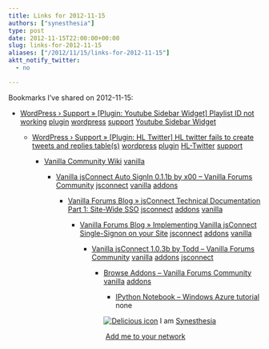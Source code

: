 ```yaml
---
title: Links for 2012-11-15
authors: ["synesthesia"]
type: post
date: 2012-11-15T22:00:00+00:00
slug: links-for-2012-11-15 
aliases: ["/2012/11/15/links-for-2012-11-15"]
aktt_notify_twitter:
  - no

---
```

Bookmarks I&#8217;ve shared on 2012-11-15:

  * [WordPress &rsaquo; Support &raquo; [Plugin: Youtube Sidebar Widget] Playlist ID not working][1] 
    [plugin][2] [wordpress][3] [support][4] [Youtube Sidebar Widget][5] </li> 
    
      * [WordPress &rsaquo; Support &raquo; [Plugin: HL Twitter] HL twitter fails to create tweets and replies table(s)][6] 
        [wordpress][3] [plugin][2] [HL-Twitter][7] [support][4] </li> 
        
          * [Vanilla Community Wiki][8] 
            [vanilla][9] </li> 
            
              * [Vanilla jsConnect Auto SignIn 0.1.1b by x00 &#8211; Vanilla Forums Community][10] 
                [jsconnect][11] [vanilla][9] [addons][12] </li> 
                
                  * [Vanilla Forums Blog &raquo; jsConnect Technical Documentation Part 1: Site-Wide SSO][13] 
                    [jsconnect][11] [addons][12] [vanilla][9] </li> 
                    
                      * [Vanilla Forums Blog &raquo; Implementing Vanilla jsConnect Single-Signon on your Site][14] 
                        [jsconnect][11] [addons][12] [vanilla][9] </li> 
                        
                          * [Vanilla jsConnect 1.0.3b by Todd &#8211; Vanilla Forums Community][15] 
                            [vanilla][9] [addons][12] [jsconnect][11] </li> 
                            
                              * [Browse Addons &#8211; Vanilla Forums Community][16] 
                                [vanilla][9] [addons][12] </li> 
                                
                                  * [IPython Notebook &#8211; Windows Azure tutorial][17] 
                                    none</li> </ul> 
                                    
                                    <p class="deliciouslink">
                                      <a href="https://del.icio.us/synesthesia" title="See all my bookmarks on del.icio.us"><img src="https://www.synesthesia.co.uk/images/deliciousicon.jpg" alt="Delicious icon" /></a>&nbsp;I am <a href="https://del.icio.us/synesthesia" title="See all my bookmarks on del.icio.us">Synesthesia</a>
                                    </p>
                                    
                                    <p class="deliciouslink">
                                      <a href="https://del.icio.us/network?add=synesthesia" title="Add me to your del.icio.us network"><img src="https://www.synesthesia.co.uk/images/add.gif" alt="" /></a>&nbsp;<a href="https://del.icio.us/network?add=synesthesia" title="Add me to your del.icio.us network">Add me to your network</a>
                                    </p>

 [1]: https://wordpress.org/support/topic/plugin-youtube-sidebar-widget-playlist-id-not-working?replies=3
 [2]: https://www.delicious.com/synesthesia/plugin
 [3]: https://www.delicious.com/synesthesia/wordpress
 [4]: https://www.delicious.com/synesthesia/support
 [5]: https://www.delicious.com/synesthesia/Youtube+Sidebar+Widget
 [6]: https://wordpress.org/support/topic/plugin-hl-twitter-hl-twitter-fails-to-create-tweets-and-replies-tables?replies=1
 [7]: https://www.delicious.com/synesthesia/HL-Twitter
 [8]: https://vanillawiki.homebrewforums.net/index.php/Main_Page
 [9]: https://www.delicious.com/synesthesia/vanilla
 [10]: https://vanillaforums.org/addon/jsconnectautosignin-plugin
 [11]: https://www.delicious.com/synesthesia/jsconnect
 [12]: https://www.delicious.com/synesthesia/addons
 [13]: https://vanillaforums.com/blog/jsconnect-technical-documentation/
 [14]: https://vanillaforums.com/blog/help/implementing-jsconnect-single-signon-on/
 [15]: https://vanillaforums.org/addon/772/vanilla-jsconnect
 [16]: https://vanillaforums.org/addons
 [17]: https://www.windowsazure.com/en-us/develop/python/tutorials/ipython-notebook/